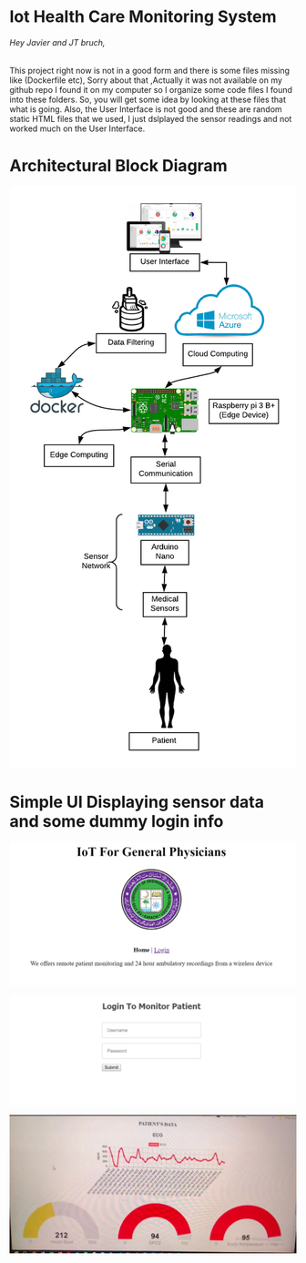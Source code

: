 # Iot Health Care Monitoring System


###### Hey Javier and JT bruch,

This project right now is not in a good form and there is some files missing like (Dockerfile etc), Sorry about that ,Actually it was not available on my github repo I found it on my computer so I organize some code files I   found into these folders. So, you will get some idea by looking at these files that what is going. 
Also, the User Interface is not good and these are random static HTML files that we used, I just dslplayed the sensor readings and not worked much on the User Interface.
# Architectural Block Diagram
![Alt Text](/block-diagram.png)

# Simple UI Displaying sensor data and some dummy login info
![Alt Text](/simple-ui.png)

![Alt Text](/login.png)

![Alt Text](/sensor-readings.jpg
)

